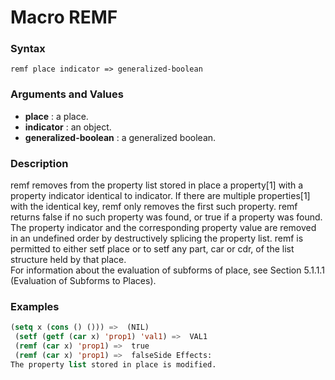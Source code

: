 <!-- Generated on 05/10/2020 by https://github.com/anto2oo/clhs-evolved -->

# Macro REMF

### Syntax
`remf place indicator => generalized-boolean`  


### Arguments and Values
- **place** : a place.   
- **indicator** : an object.   
- **generalized-boolean** : a generalized boolean.   


### Description
remf removes from the property list stored in place a property[1] with a property indicator identical to indicator.  If there are multiple properties[1] with the identical key, remf only removes the first such property.  remf returns false if no such property was found, or true if a property was found.  
The property indicator and the corresponding property value are removed in an undefined order by destructively splicing the property list.  remf is permitted to either setf place or to setf any part, car or cdr, of the list structure held by that place.  
 For information about the evaluation of subforms of place, see Section 5.1.1.1 (Evaluation of Subforms to Places).



### Examples
```lisp 
(setq x (cons () ())) =>  (NIL)
 (setf (getf (car x) 'prop1) 'val1) =>  VAL1
 (remf (car x) 'prop1) =>  true
 (remf (car x) 'prop1) =>  falseSide Effects:
The property list stored in place is modified.
```
